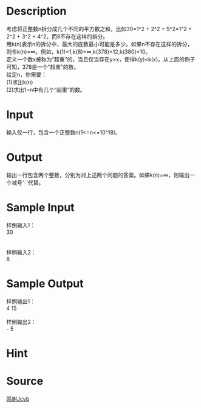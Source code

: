 
# Description

<div class="content"><div>考虑将正整数n拆分成几个不同的平方数之和，比如30=1^2 + 2^2 + 5^2=1^2 + 2^2 + 3^2 + 4^2，而8不存在这样的拆分。</div>
<div>用k(n)表示n的拆分中，最大的底数最小可能是多少。如果n不存在这样的拆分，则令k(n)=∞。例如，k(1)=1,k(8)=∞,k(378)=12,k(380)=10。</div>
<div>定义一个数x被称为“超重”的，当且仅当存在y&gt;x，使得k(y)&lt;k(x)。从上面的例子可知，378是一个“超重”的数。</div>
<div>给定n，你需要：</div>
<div>(1)求出k(n)</div>
<div>(2)求出1~n中有几个“超重”的数。</div>
<p></p></div>

# Input

<div class="content"><div>输入仅一行，包含一个正整数n(1&lt;=n&lt;=10^18)。</div>
<p></p></div>

# Output

<div class="content"><div>
<div>输出一行包含两个整数，分别为对上述两个问题的答案。如果k(n)=∞，则输出一个减号&#39;-&#39;代替。</div>
</div>
<p></p></div>

# Sample Input

<div class="content"><span class="sampledata">样例输入1：<br/>
30<br/>
<br/>
<br/>
样例输入2：<br/>
8</span></div>

# Sample Output

<div class="content"><span class="sampledata">样例输出1：<br/>
4 15<br/>
<br/>
样例输出2：<br/>
- 5<br/>
</span></div>

# Hint

<div class="content"><p></p></div>

# Source

<div class="content"><p><a href="problemset.php?search=鸣谢Jcvb">鸣谢Jcvb</a></p></div>


